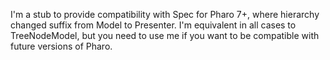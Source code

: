 I'm a stub to provide compatibility with Spec for Pharo 7+, where hierarchy changed suffix from Model to Presenter. 
I'm equivalent in all cases to TreeNodeModel, but you need to use me if you want to be compatible with future versions of Pharo.